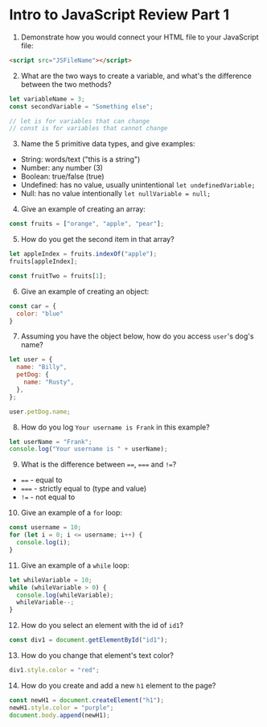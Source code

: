 # Intro to JavaScript Review Part 1

1. Demonstrate how you would connect your HTML file to your JavaScript file:

```html
<script src="JSFileName"></script>
```

2. What are the two ways to create a variable, and what's the difference between the two methods?
```js
let variableName = 3;
const secondVariable = "Something else";

// let is for variables that can change
// const is for variables that cannot change
```
3. Name the 5 primitive data types, and give examples:

- String: words/text ("this is a string")
- Number: any number (3)
- Boolean: true/false (true)
- Undefined: has no value, usually unintentional
`let undefinedVariable;`
- Null: has no value intentionally
`let nullVariable = null;`

4. Give an example of creating an array:
```js
const fruits = ["orange", "apple", "pear"];
```

5. How do you get the second item in that array?
```js
let appleIndex = fruits.indexOf("apple");
fruits[appleIndex];

const fruitTwo = fruits[1];
```

6. Give an example of creating an object: 
```js
const car = {
  color: "blue"
}
```

7. Assuming you have the object below, how do you access `user`'s dog's name?
```js
let user = {
  name: "Billy",
  petDog: {
    name: "Rusty",
  },
};

user.petDog.name;
```

8. How do you log `Your username is Frank` in this example?
```js
let userName = "Frank";
console.log("Your username is " + userName);
```

9. What is the difference between `==`, `===` and `!=`?

- `==` - equal to
- `===` - strictly equal to (type and value)
- `!=` - not equal to

10. Give an example of a `for` loop:
```js
const username = 10;
for (let i = 0; i <= username; i++) {
  console.log(i);
}
```

11. Give an example of a `while` loop:
```js
let whileVariable = 10;
while (whileVariable > 0) {
  console.log(whileVariable);
  whileVariable--;
}
```

12. How do you select an element with the id of `id1`?
```js
const div1 = document.getElementById("id1");
```

13. How do you change that element's text color?
```js
div1.style.color = "red";
```

14. How do you create and add a new `h1` element to the page?
```js
const newH1 = document.createElement("h1");
newH1.style.color = "purple";
document.body.append(newH1);
```